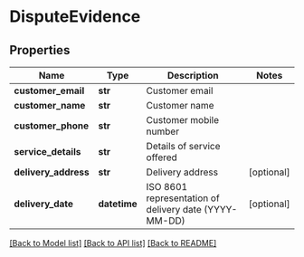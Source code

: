 # DisputeEvidence


## Properties
Name | Type | Description | Notes
------------ | ------------- | ------------- | -------------
**customer_email** | **str** | Customer email | 
**customer_name** | **str** | Customer name | 
**customer_phone** | **str** | Customer mobile number | 
**service_details** | **str** | Details of service offered | 
**delivery_address** | **str** | Delivery address | [optional] 
**delivery_date** | **datetime** | ISO 8601 representation of delivery date (YYYY-MM-DD) | [optional] 

[[Back to Model list]](../README.md#documentation-for-models) [[Back to API list]](../README.md#documentation-for-api-endpoints) [[Back to README]](../README.md)


